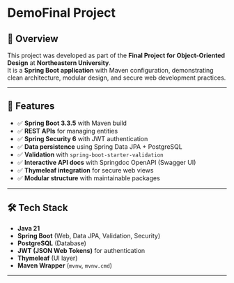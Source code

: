 # DemoFinal Project

## 📌 Overview
This project was developed as part of the **Final Project for Object-Oriented Design** at **Northeastern University**.  
It is a **Spring Boot application** with Maven configuration, demonstrating clean architecture, modular design, and secure web development practices.

---

## 🚀 Features
- ✅ **Spring Boot 3.3.5** with Maven build  
- ✅ **REST APIs** for managing entities  
- ✅ **Spring Security 6** with JWT authentication  
- ✅ **Data persistence** using Spring Data JPA + PostgreSQL  
- ✅ **Validation** with `spring-boot-starter-validation`  
- ✅ **Interactive API docs** with Springdoc OpenAPI (Swagger UI)  
- ✅ **Thymeleaf integration** for secure web views  
- ✅ **Modular structure** with maintainable packages  

---

## 🛠️ Tech Stack
- **Java 21**  
- **Spring Boot** (Web, Data JPA, Validation, Security)  
- **PostgreSQL** (Database)  
- **JWT (JSON Web Tokens)** for authentication  
- **Thymeleaf** (UI layer)  
- **Maven Wrapper** (`mvnw`, `mvnw.cmd`)  

---
